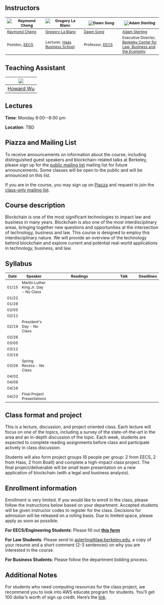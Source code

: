 ## Instructors

<table style="table-layout: fixed; font-size: 88%;">
  <thead>
    <tr>
      <th style="width: 25%;"><img src="https://raymondcheng.net/img/pic/me.jpg" alt="Raymond Cheng"></th>
      <th style="width: 25%;"><img src="http://facultybio.haas.berkeley.edu/wp-content/uploads/lablanc2.JPG" alt="Gregory La Blanc"></th>
      <th style="width: 25%;"><img src="https://people.eecs.berkeley.edu/~dawnsong/dawn-berkeley.jpg" alt="Dawn Song"></th>
      <th style="width: 25%;"><img src="https://www.law.berkeley.edu/wp-content/uploads/2016/10/sterling_adam_210x270-210x270.jpg" alt="Adam Sterling"></th>
    </tr>
  </thead>
  <tbody>
    <tr>
      <td><a href="https://raymondcheng.net/about">Raymond Cheng</a></td>
      <td><a href="http://facultybio.haas.berkeley.edu/faculty-list/lablanc-gregory/">Gregory La Blanc</a></td>
      <td><a href="https://people.eecs.berkeley.edu/~dawnsong/">Dawn Song</a></td>
      <td><a href="https://www.law.berkeley.edu/our-faculty/faculty-profiles/adam-sterling/">Adam Sterling</a></td>
    </tr>
    <tr>
      <td>Postdoc, <a href="https://eecs.berkeley.edu/">EECS</a></td>
      <td>Lecturer, <a href="http://haas.berkeley.edu/">Haas Business School</a></td>
      <td>Professor, <a href="https://eecs.berkeley.edu/">EECS</a></td>
      <td>Executive Director, <a href="https://www.law.berkeley.edu/research/berkeley-center-for-law-business-and-the-economy/">Berkeley Center for Law, Business and the Economy</a></td>
    </tr>
  </tbody>
</table>

## Teaching Assistant

| ![](https://media.licdn.com/mpr/mpr/shrinknp_400_400/AAEAAQAAAAAAAAjAAAAAJGUwMjU4ZmUyLWEwMjktNGIwNy04MjFkLWFkZDZhN2Y3MTc2Zg.jpg) |
| --- |
| [Howard Wu](https://github.com/howardwu) |

## Lectures

**Time**: Monday 6:00--8:00 pm

**Location**: TBD


## Piazza and Mailing List

To receive announcements on information about the course, including distinguished guest speakers and blockchain-related talks at Berkeley, please sign up for the [public mailing list](https://groups.google.com/forum/#!forum/berkeley-blockchain) mailing list for future announcements. Some classes will be open to the public and will be announced on this list.

If you are in the course, you may sign up on [Piazza](https://piazza.com/berkeley/spring2018/cs294144) and request to join the [class-only mailing list](https://groups.google.com/forum/#!forum/cs294-144-s18).


## Course description
Blockchain is one of the most significant technologies to impact law and business in many years. Blockchain is also one of the most interdisciplinary areas, bringing together new questions and opportunities at the intersection of technology, business and law. This course is designed to employ this interdisciplinary nature. We will provide an overview of the technology behind blockchain and explore current and potential real-world applications in technology, business, and law. 

## Syllabus
<table style="table-layout: fixed; font-size: 88%;">
  <thead>
    <tr>
      <th style="width: 5%;">Date</th>
      <th style="width: 17%;">Speaker</th>
      <th style="width: 50%;">Readings</th>
      <th style="width: 20%;">Talk</th>
      <th style="width: 8%;">Deadlines</th>
    </tr>
  </thead>
  <tbody>
    <tr>
      <td>01/15</td>
      <td>Martin Luther King Jr. Day - No Class</td>
      <td></td>
      <td></td>
      <td></td>
    </tr>
    <tr>
      <td>01/22</td>
      <td></td>
      <td></td>
      <td></td>
      <td></td>
    </tr>
    <tr>
      <td>01/29</td>
      <td></td>
      <td></td>
      <td></td>
      <td></td>
    </tr>
    <tr>
      <td>02/05</td>
      <td></td>
      <td></td>
      <td></td>
      <td></td>
    </tr>
    <tr>
      <td>02/12</td>
      <td></td>
      <td></td>
      <td></td>
      <td></td>
    </tr>
    <tr>
      <td>02/19</td>
      <td>President's Day - No Class</td>
      <td></td>
      <td></td>
      <td></td>
    </tr>
    <tr>
      <td>02/26</td>
      <td></td>
      <td></td>
      <td></td>
      <td></td>
    </tr>
    <tr>
      <td>03/05</td>
      <td></td>
      <td></td>
      <td></td>
      <td></td>
    </tr>
    <tr>
      <td>03/12</td>
      <td></td>
      <td></td>
      <td></td>
      <td></td>
    </tr>
    <tr>
      <td>03/19</td>
      <td></td>
      <td></td>
      <td></td>
      <td></td>
    </tr>
    <tr>
      <td>03/26</td>
      <td>Spring Recess - No Class</td>
      <td></td>
      <td></td>
      <td></td>
    </tr>
    <tr>
      <td>04/02</td>
      <td></td>
      <td></td>
      <td></td>
      <td></td>
    </tr>
    <tr>
      <td>04/09</td>
      <td></td>
      <td></td>
      <td></td>
      <td></td>
    </tr>
    <tr>
      <td>04/16</td>
      <td></td>
      <td></td>
      <td></td>
      <td></td>
    </tr>
    <tr>
      <td>04/23</td>
      <td>Final Project Presentations</td>
      <td></td>
      <td></td>
      <td></td>
    </tr>
    
  </tbody>
</table>


## Class format and project
This is a lecture, discussion, and project oriented class. Each lecture will focus on one of the topics, including a survey of the state-of-the-art in the area and an in-depth discussion of the topic. Each week, students are expected to complete reading assignments before class and participate actively in class discussion.

Students will also form project groups (6 people per group: 2 from EECS, 2 from Haas, 2 from Boalt) and complete a high-impact class project. The final project/deliverable will be small team presentation on a new application of blockchain (with a legal and business analysis). 

## Enrollment information

Enrollment is very limited. If you would like to enroll in the class, please follow the instructions below based on your department. Accepted students will be given instructor codes to register for the class. Decisions for admission will be released on a rolling basis. Due to limited space, please apply as soon as possible.

**For EECS/Engineering Students**: Please fill out **[this form](https://docs.google.com/forms/d/e/1FAIpQLSdZwHGIEMQsFjZGxKEPclZEbaqfVMWQlalbGwJWm_Fb5_T_DQ/viewform?usp=sf_link)** 

**For Law Students**: Please send to [asterling@law.berkeley.edu](mailto:asterling@law.berkeley.edu), a copy of your resume and a short comment (2-3 sentences) on why you are interested in the course.

**For Business Students**: Please follow the department bidding process.


## Additional Notes
For students who need computing resources for the class project, we recommend you to look into AWS educate program for students. You’ll get 100 dollar’s worth of sign up credit. Here’s the [link](https://aws.amazon.com/education/awseducate/apply/).

